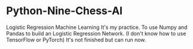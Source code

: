 # Python-Nine-Chess-AI
Logistic Regression Machine Learning
It's my practice.
To use Numpy and Pandas to build an Logistic Regression Network. (I don't know how to use TensorFlow or PyTorch)
It's not finished but can run now.
